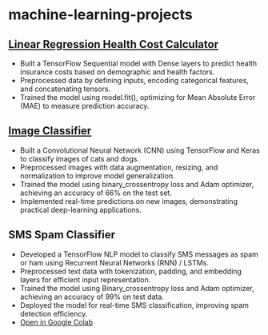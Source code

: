 # machine-learning-projects
## [Linear Regression Health Cost Calculator](https://github.com/ss159-shubham/machine-learning-projects/blob/main/predict_health_costs_with_regression.ipynb)
  - Built a TensorFlow Sequential model with Dense layers to predict health insurance costs based on demographic and health factors.
  - Preprocessed data by defining inputs, encoding categorical features, and concatenating tensors.
  - Trained the model using model.fit(), optimizing for Mean Absolute Error (MAE) to measure prediction accuracy.


## [Image Classifier](https://github.com/ss159-shubham/machine-learning-projects/blob/main/cat_and_dog_image_classifier.ipynb)
  - Built a Convolutional Neural Network (CNN) using TensorFlow and Keras to classify images of cats and dogs.
  - Preprocessed images with data augmentation, resizing, and normalization to improve model generalization.
  - Trained the model using binary_crossentropy loss and Adam optimizer, achieving an accuracy of 66% on the test set.
  - Implemented real-time predictions on new images, demonstrating practical deep-learning applications.


## SMS Spam Classifier
  - Developed a TensorFlow NLP model to classify SMS messages as spam or ham using Recurrent Neural Networks (RNN) / LSTMs.
  - Preprocessed text data with tokenization, padding, and embedding layers for efficient input representation.
  - Trained the model using Binary_crossentropy loss and Adam optimizer, achieving an accuracy of 99% on test data.
  - Deployed the model for real-time SMS classification, improving spam detection efficiency.
  - [Open in Google Colab](https://colab.research.google.com/drive/1VvYGyAlE8Umnq7G5gVUpTj-2-GzhkZG-?usp=sharing)

